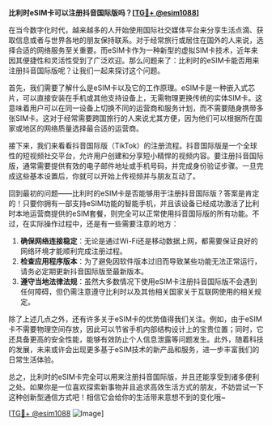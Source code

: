 **比利时eSIM卡可以注册抖音国际版吗？[[TG💪+ @esim1088](https://t.me/s/esim1088)]**

在当今数字化时代，越来越多的人开始使用国际社交媒体平台来分享生活点滴、获取信息或者与世界各地的朋友保持联系。对于经常旅行或居住在国外的人来说，选择合适的网络服务至关重要。而eSIM卡作为一种新型的虚拟SIM卡技术，近年来因其便捷性和灵活性受到了广泛欢迎。那么问题来了：比利时的eSIM卡能否用来注册抖音国际版呢？让我们一起来探讨这个问题。

首先，我们需要了解什么是eSIM卡以及它的工作原理。eSIM卡是一种嵌入式芯片，可以直接安装在手机或其他支持设备上，无需物理更换传统的实体SIM卡。这意味着用户可以在同一设备上切换不同的运营商和服务计划，而不需要随身携带多张SIM卡。这对于经常需要跨国旅行的人来说尤其方便，因为他们可以根据所在国家或地区的网络质量选择最合适的运营商。

接下来，我们来看看抖音国际版（TikTok）的注册流程。抖音国际版是一个全球性的短视频社交平台，允许用户创建和分享短小精悍的视频内容。要注册抖音国际版，通常需要提供有效的电子邮件地址或手机号码，并完成身份验证步骤。一旦完成这些基本设置后，你就可以开始上传视频并与朋友互动了。

回到最初的问题——比利时的eSIM卡是否能够用于注册抖音国际版？答案是肯定的！只要你拥有一部支持eSIM功能的智能手机，并且该设备已经成功激活了比利时本地运营商提供的eSIM套餐，则完全可以正常使用抖音国际版的所有功能。不过，在实际操作过程中，还是有一些需要注意的地方：

1. **确保网络连接稳定**：无论是通过Wi-Fi还是移动数据上网，都需要保证良好的网络环境才能顺利完成注册过程。
2. **检查应用程序版本**：为了避免因软件版本过旧而导致某些功能无法正常运行，请务必定期更新抖音国际版至最新版本。
3. **遵守当地法律法规**：虽然大多数情况下使用eSIM卡注册抖音国际版不会遇到任何障碍，但仍需注意遵守比利时以及其他相关国家关于互联网使用的相关规定。

除了上述几点之外，还有许多关于eSIM卡的优势值得我们关注。例如，由于eSIM卡不需要物理空间存放，因此可以节省手机内部结构设计上的宝贵位置；同时，它还具备更高的安全性能，能够有效防止个人信息泄露等问题发生。此外，随着科技的发展，未来或许会出现更多基于eSIM技术的新产品和服务，进一步丰富我们的日常生活体验。

总之，比利时的eSIM卡完全可以用来注册抖音国际版，并且还能享受到诸多便利之处。如果你是一位喜欢探索新事物并且追求高效生活方式的朋友，不妨尝试一下这种创新型通信方式吧！相信它会给你的生活带来意想不到的变化哦~

[[TG💪+ @esim1088](https://t.me/s/esim1088) ![Image](https://i.postimg.cc/4NQfJmqS/Snipaste-2025-05-13-00-14-12.png)]